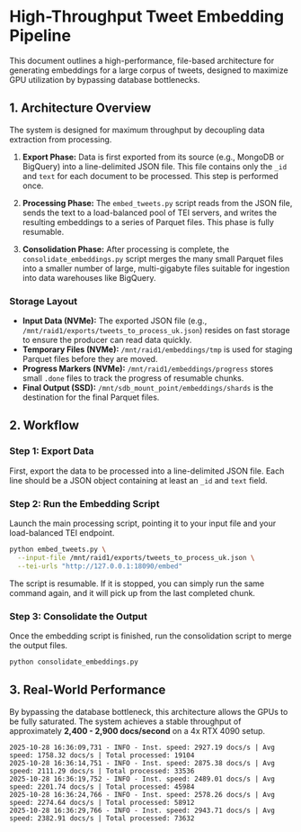 # High-Throughput Tweet Embedding Pipeline

This document outlines a high-performance, file-based architecture for generating embeddings for a large corpus of tweets, designed to maximize GPU utilization by bypassing database bottlenecks.

## 1. Architecture Overview

The system is designed for maximum throughput by decoupling data extraction from processing.

1.  **Export Phase:** Data is first exported from its source (e.g., MongoDB or BigQuery) into a line-delimited JSON file. This file contains only the `_id` and `text` for each document to be processed. This step is performed once.

2.  **Processing Phase:** The `embed_tweets.py` script reads from the JSON file, sends the text to a load-balanced pool of TEI servers, and writes the resulting embeddings to a series of Parquet files. This phase is fully resumable.

3.  **Consolidation Phase:** After processing is complete, the `consolidate_embeddings.py` script merges the many small Parquet files into a smaller number of large, multi-gigabyte files suitable for ingestion into data warehouses like BigQuery.

### Storage Layout

- **Input Data (NVMe):** The exported JSON file (e.g., `/mnt/raid1/exports/tweets_to_process_uk.json`) resides on fast storage to ensure the producer can read data quickly.
- **Temporary Files (NVMe):** `/mnt/raid1/embeddings/tmp` is used for staging Parquet files before they are moved.
- **Progress Markers (NVMe):** `/mnt/raid1/embeddings/progress` stores small `.done` files to track the progress of resumable chunks.
- **Final Output (SSD):** `/mnt/sdb_mount_point/embeddings/shards` is the destination for the final Parquet files.

## 2. Workflow

### Step 1: Export Data

First, export the data to be processed into a line-delimited JSON file. Each line should be a JSON object containing at least an `_id` and `text` field.

### Step 2: Run the Embedding Script

Launch the main processing script, pointing it to your input file and your load-balanced TEI endpoint.

```bash
python embed_tweets.py \
  --input-file /mnt/raid1/exports/tweets_to_process_uk.json \
  --tei-urls "http://127.0.0.1:18090/embed"
```

The script is resumable. If it is stopped, you can simply run the same command again, and it will pick up from the last completed chunk.

### Step 3: Consolidate the Output

Once the embedding script is finished, run the consolidation script to merge the output files.

```bash
python consolidate_embeddings.py
```

## 3. Real-World Performance

By bypassing the database bottleneck, this architecture allows the GPUs to be fully saturated. The system achieves a stable throughput of approximately **2,400 - 2,900 docs/second** on a 4x RTX 4090 setup.

```
2025-10-28 16:36:09,731 - INFO - Inst. speed: 2927.19 docs/s | Avg speed: 1758.32 docs/s | Total processed: 19104
2025-10-28 16:36:14,751 - INFO - Inst. speed: 2875.38 docs/s | Avg speed: 2111.29 docs/s | Total processed: 33536
2025-10-28 16:36:19,752 - INFO - Inst. speed: 2489.01 docs/s | Avg speed: 2201.74 docs/s | Total processed: 45984
2025-10-28 16:36:24,766 - INFO - Inst. speed: 2578.26 docs/s | Avg speed: 2274.64 docs/s | Total processed: 58912
2025-10-28 16:36:29,766 - INFO - Inst. speed: 2943.71 docs/s | Avg speed: 2382.91 docs/s | Total processed: 73632
